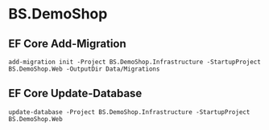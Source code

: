 # BS.DemoShop
## EF Core Add-Migration
```=
add-migration init -Project BS.DemoShop.Infrastructure -StartupProject BS.DemoShop.Web -OutputDir Data/Migrations
```
## EF Core Update-Database
```=
update-database -Project BS.DemoShop.Infrastructure -StartupProject BS.DemoShop.Web
```